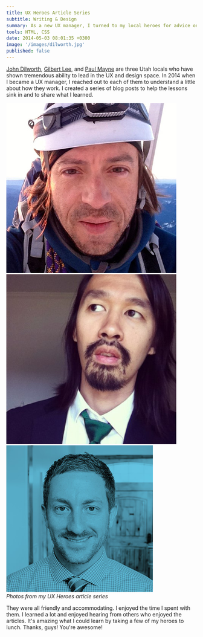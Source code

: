 ```yaml
---
title: UX Heroes Article Series
subtitle: Writing & Design
summary: As a new UX manager, I turned to my local heroes for advice on how to do my job well.
tools: HTML, CSS
date: 2014-05-03 08:01:35 +0300
image: '/images/dilworth.jpg'
published: false
---
```


[John Dilworth](/blog/john-dilworth), [Gilbert Lee](/blog/gilbert-lee), and [Paul Mayne](/blog/paul-mayne) are three Utah locals who have shown tremendous ability to lead in the UX and design space. In 2014 when I became a UX manager, I reached out to each of them to understand a little about how they work. I created a series of blog posts to help the lessons sink in and to share what I learned.

<div class="gallery-box">
  <div class="gallery">
    <img src="/images/dilworth.jpg" loading="lazy" alt="John Dilworth">
    <img src="/images/gilbert-lee.jpg" loading="lazy" alt="Gilbert Lee">
    <img src="/images/paul.jpg" loading="lazy" alt="Paul Mayne">
  </div>
  <em>Photos from my UX Heroes article series</em>
</div>

They were all friendly and accommodating. I enjoyed the time I spent with them. I learned a lot and enjoyed hearing from others who enjoyed the articles. It's amazing what I could learn by taking a few of my heroes to lunch. Thanks, guys! You're awesome!
